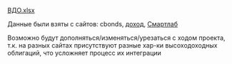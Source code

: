 [ВДО.xlsx](https://github.com/moondi444/project/files/15446786/default.xlsx)

Данные были взяты с сайтов: cbonds, [доход](https://www.dohod.ru/analytic/bonds), [Смартлаб](https://smart-lab.ru/q/bonds/?security_ls_key=fd8ad318e9844750ee0c6c9566c0f6ff&rating_gt=&rating_lt=&bonds_vdo=1&bonds_variable=-1&bonds_perpetual=-1)

Возможно будут дополняться/изменяться/урезаться с ходом проекта, т.к. на разных сайтах присутствуют разные хар-ки высоходоходных облигаций, что усложняет процесс их интеграции


